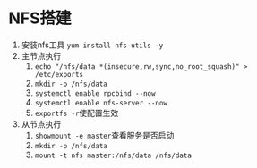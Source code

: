 # NFS搭建

1. 安装nfs工具
   `yum install nfs-utils -y`
2. 主节点执行
   1. `echo "/nfs/data *(insecure,rw,sync,no_root_squash)" > /etc/exports`
   2. `mkdir -p /nfs/data`
   3. `systemctl enable rpcbind --now`
   4. `systemctl enable nfs-server --now`
   5. `exportfs -r`使配置生效
3. 从节点执行
   1. `showmount -e master`查看服务是否启动
   2. `mkdir -p /nfs/data`
   3. `mount -t nfs master:/nfs/data /nfs/data`